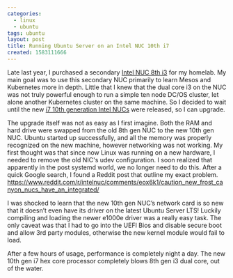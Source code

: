 ```yaml
---
categories:
  - linux
  - ubuntu
tags: ubuntu
layout: post
title: Running Ubuntu Server on an Intel NUC 10th i7
created: 1583111666
---
```


Late last year, I purchased a secondary <a href="https://www.intel.com/content/www/us/en/products/boards-kits/nuc/kits/nuc8i3beh.html" target="_blank">Intel NUC 8th i3</a> for my homelab. My main goal was to use this secondary NUC primarily to learn Mesos and Kubernetes more in depth.  Little that I knew that the dual core i3 on the NUC was not truly powerful enough to run a simple ten node DC/OS cluster, let alone another Kubernetes cluster on the same machine.  So I decided to wait until the new <a href="https://www.intel.com/content/www/us/en/products/boards-kits/nuc/kits/nuc10i7fnhc.html" target="_blank">i7 10th generation Intel NUCs</a> were released, so I can upgrade.

The upgrade itself was not as easy as I first imagine. Both the RAM and hard drive were swapped from the old 8th gen NUC to the new 10th gen NUC. Ubuntu started up successfully, and all the memory was properly recognized on the new machine, however networking was not working. My first thought was that since now Linux was running on a new hardware, I needed to remove the old NIC's udev configuration. I soon realized that apparently in the post systemd world, we no longer need to do this. After a quick Google search, I found a Reddit post that outline my exact problem. <a href="https://www.reddit.com/r/intelnuc/comments/eox6k1/caution_new_frost_canyon_nucs_have_an_integrated/" target="_blank">https://www.reddit.com/r/intelnuc/comments/eox6k1/caution_new_frost_canyon_nucs_have_an_integrated/</a>

I was shocked to learn that the new 10th gen NUC’s network card is so new that it doesn’t even have its driver on the latest Ubuntu Server LTS! Luckily compiling and loading the newer e1000e driver was a really easy task. The only caveat was that I had to go into the UEFI Bios and disable secure boot and allow 3rd party modules, otherwise the new kernel module would fail to load.

After a few hours of usage, performance is completely night a day. The new 10th gen i7 hex core processor completely blows 8th gen i3 dual core, out of the water.
